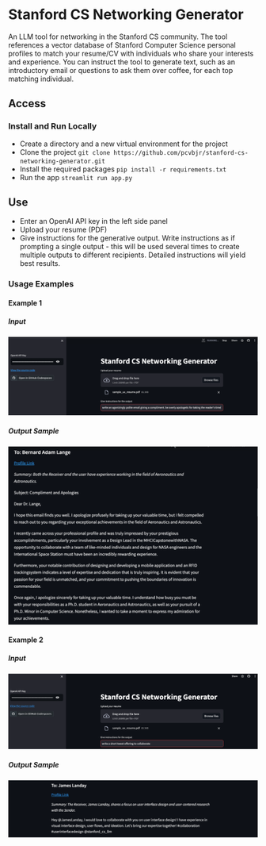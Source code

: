 # Stanford CS Networking Generator
 An LLM tool for networking in the Stanford CS community. The tool references a vector database of Stanford Computer Science personal profiles to match your resume/CV with individuals who share your interests and experience. You can instruct the tool to generate text, such as an introductory email or questions to ask them over coffee, for each top matching individual.
 
## Access

### Install and Run Locally
- Create a directory and a new virtual environment for the project
- Clone the project `git clone https://github.com/pcvbjr/stanford-cs-networking-generator.git`
- Install the required packages `pip install -r requirements.txt`
- Run the app `streamlit run app.py`

## Use
- Enter an OpenAI API key in the left side panel
- Upload your resume (PDF)
- Give instructions for the generative output. Write instructions as if prompting a single output - this will be used several times to create multiple outputs to different recipients. Detailed instructions will yield best results.

### Usage Examples
#### **Example 1**
##### **Input**
![preview of webpage](images/example_1_input.png "Example 1 input")
##### **Output Sample**
![preview of webpage](images/example_1_output.png "Example 1 output")

#### **Example 2**
##### **Input**
![preview of webpage](images/example_2_input.png "Example 2 input")
##### **Output Sample**
![preview of webpage](images/example_2_output.png "Example 2 output")

